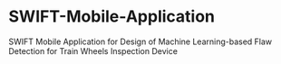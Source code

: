 # SWIFT-Mobile-Application
SWIFT Mobile Application for Design of Machine Learning-based Flaw Detection for Train Wheels Inspection Device
